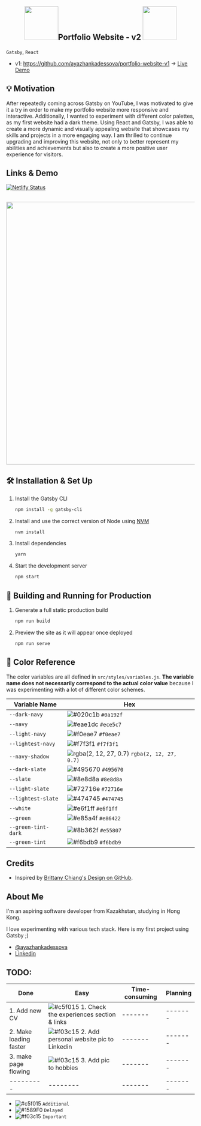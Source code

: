 <h2 align="center">
 <img src="https://media.giphy.com/media/fGL6oc26zsv6sA1sLx/giphy.gif" width="90">Portfolio Website - v2 <img src="https://media.giphy.com/media/fGL6oc26zsv6sA1sLx/giphy.gif" width="90">
</h2>

`Gatsby`, `React`

- v1: https://github.com/ayazhankadessova/portfolio-website-v1 -> [Live Demo](https://ayazhankadessova-portfolio-website.netlify.app)

## 💡 Motivation

After repeatedly coming across Gatsby on YouTube, I was motivated to give it a try in order to make my portfolio website more responsive and interactive. Additionally, I wanted to experiment with different color palettes, as my first website had a dark theme. Using React and Gatsby, I was able to create a more dynamic and visually appealing website that showcases my skills and projects in a more engaging way. I am thrilled to continue upgrading and improving this website, not only to better represent my abilities and achievements but also to create a more positive user experience for visitors.

## Links & Demo

[![Netlify Status](https://api.netlify.com/api/v1/badges/92df0046-adaf-4ece-9fa8-004b36b780cf/deploy-status)](https://app.netlify.com/sites/ayazhan-kadessova/deploys)

<h2 align="center">
 <img src="https://github.com/ayazhankadessova/portfolio-website-v2/assets/86869537/5438b555-d3e9-45b5-b75d-eddafc480d3f" width="700"> 
</h2>

## 🛠 Installation & Set Up

1. Install the Gatsby CLI

   ```sh
   npm install -g gatsby-cli
   ```

2. Install and use the correct version of Node using [NVM](https://github.com/nvm-sh/nvm)

   ```sh
   nvm install
   ```

3. Install dependencies

   ```sh
   yarn
   ```

4. Start the development server

   ```sh
   npm start
   ```

## 🚀 Building and Running for Production

1. Generate a full static production build

   ```sh
   npm run build
   ```

1. Preview the site as it will appear once deployed

   ```sh
   npm run serve
   ```

## 🎨 Color Reference

The color variables are all defined in `src/styles/variables.js`. **The variable name does not necessarily correspond to the actual color value** because I was experimenting with a lot of different color schemes.

| Variable Name       | Hex                                                                                          |
|---------------------|----------------------------------------------------------------------------------------------|
| `--dark-navy`       | ![#020c1b](https://via.placeholder.com/10/0a192f?text=+) `#0a192f`                           |
| `--navy`            | ![#eae1dc](https://via.placeholder.com/10/ece5c7?text=+) `#ece5c7`                           |
| `--light-navy`      | ![#f0eae7](https://via.placeholder.com/10/f0eae7?text=+) `#f0eae7`                           |
| `--lightest-navy`   | ![#f7f3f1](https://via.placeholder.com/10/f7f3f1?text=+) `#f7f3f1`                           |
| `--navy-shadow`     | ![rgba(2, 12, 27, 0.7)](https://via.placeholder.com/10/020c1b?text=+) `rgba(2, 12, 27, 0.7)` |
| `--dark-slate`      | ![#495670](https://via.placeholder.com/10/495670?text=+)   `#495670`                         |
| `--slate`           | ![#8e8d8a](https://via.placeholder.com/10/8e8d8a?text=+) `#8e8d8a`                           |
| `--light-slate`     | ![#72716e](https://via.placeholder.com/10/72716e?text=+) `#72716e`                           |
| `--lightest-slate`  | ![#474745](https://via.placeholder.com/10/474745?text=+) `#474745`                           |
| `--white`           | ![#e6f1ff](https://via.placeholder.com/10/e6f1ff?text=+) `#e6f1ff`                           |
| `--green`           | ![#e85a4f](https://via.placeholder.com/10/e86422?text=+) `#e86422`                           |
| `--green-tint-dark` | ![#8b362f](https://via.placeholder.com/10/e55807?text=+) `#e55807`                           |
| `--green-tint`      | ![#f6bdb9](https://via.placeholder.com/10/f6bdb9?text=+) `#f6bdb9`                           |


## Credits

- Inspired by [Brittany Chiang's Design on GitHub](https://github.com/bchiang7/bchiang7.github.io).

## About Me

I'm an aspiring software developer from Kazakhstan, studying in Hong Kong.

I love experimenting with various tech stack. Here is my first project using Gatsby ;)

- [@ayazhankadessova](https://github.com/ayazhankadessova)
- [Linkedin](https://www.linkedin.com/in/ayazhankad/)

## TODO:

| Done | Easy | Time-consuming | Planning |
| ---- | ------ | ------- | ------- |
| 1. Add new CV | ![#c5f015](https://placehold.co/15x15/c5f015/c5f015.png) 1. Check the experiences section & links| ------- | ------- |
| 2. Make loading faster | ![#f03c15](https://placehold.co/15x15/f03c15/f03c15.png) 2. Add personal website pic to Linkedin | ------- | ------- |
| 3. make page flowing | ![#f03c15](https://placehold.co/15x15/f03c15/f03c15.png) 3. Add pic to hobbies | ------- | ------- |
| --------- | -------- | ------- | ------- |

- ![#c5f015](https://placehold.co/15x15/c5f015/c5f015.png) `Additional`
- ![#1589F0](https://placehold.co/15x15/1589F0/1589F0.png) `Delayed`
- ![#f03c15](https://placehold.co/15x15/f03c15/f03c15.png) `Important`

